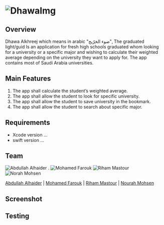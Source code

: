 # ![DhawaImg](https://i.imgur.com/e8SKiaA.jpg)

## Overview

Dhawa Alkhreej which means in arabic "ضوء الخرّيج", The graduated light/guid
Is an application for fresh high schools graduated whom looking for a university or a specific major and wishing to calculate their weighted average depending on the university they want to apply for.
The app contains most of Saudi Arabia universities.


## Main Features 

1. The app shall calculate the student’s weighted average.
2. The app shall allow the student to look for specific university.
3. The app shall allow the student to save university in the bookmark.
4. The app shall allow the student to search about specific major.


## Requirements
- Xcode version ...
- swift version ... 


## Team
![Abdullah Alhaider](https://i.imgur.com/Xv4lcXc.jpg)  . ![Mohamed Farouk](https://i.imgur.com/4Fg9PAK.jpg)  ![Riham Mastour](https://i.imgur.com/7WbXLhf.jpg) ![Norah Mohsen](https://i.imgur.com/Kd3gq6T.jpg)

[Abdullah Alhaider](https://github.com/cs4alhaider)  | [Mohamed Farouk](https://github.com/FaroukZeino) | [Riham  Mastour](https://github.com/rihammastour) | [Nourah Mohsen](https://github.com/nourahchi)


## Screenshot



## Testing 
